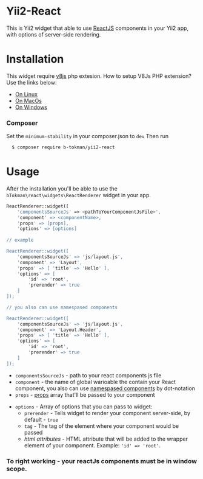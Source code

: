 # Yii2-React

This is Yii2 widget that able to use [ReactJS](https://facebook.github.io/react/) components in your Yii2 app, with options of server-side rendering.


# Installation
This widget require [v8js](https://pecl.php.net/package/v8js) php extesion.
How to setup V8Js PHP extension? Use the links below:
  - [On Linux](https://github.com/phpv8/v8js/blob/master/README.Linux.md)
  - [On MacOs](https://github.com/phpv8/v8js/blob/master/README.MacOS.md)
  - [On Windows](https://github.com/phpv8/v8js/blob/master/README.Win32.md)
### Composer
Set the `minimum-stability` in your composer.json to `dev`
Then run 

```sh
  $ composer require b-tokman/yii2-react
```

# Usage
After the installation you'll be able to use the `bTokman\react\widgets\ReactRenderer` widget in your app.
```php
ReactRenderer::widget([
    'componentsSourceJs' => <pathToYourComponentJsFile>',
    'component' => <componentName>,
    'props' => [props],
    'options' => [options]
    
// example

ReactRenderer::widget([
    'componentsSourceJs' => 'js/layout.js',
    'component' => 'Layout',
    'props' => [ 'title' => 'Hello' ],
    'options' => [
        'id' => 'root',
        'prerender' => true 
    ]
]); 

// you also can use namespased components

ReactRenderer::widget([
    'componentsSourceJs' => 'js/layout.js',
    'component' => 'Layout.Header',
    'props' => [ 'title' => 'Hello' ],
    'options' => [
        'id' => 'root',
        'prerender' => true 
    ]
]); 
```
  - `componentsSourceJs` - path to your react components js file
  - `component` - the name of global warioable the contain your React component, you also can use [namespased components](https://facebook.github.io/react/docs/jsx-in-depth.html#namespaced-components) by dot-notation
  - `props` - [props](https://facebook.github.io/react/docs/components-and-props.html) array that'll be passed to your component
* `options` - Array of options that you can pass to widget:
  * `prerender` -  Tells widget to render your component server-side, by default - `true`
  * `tag` - The tag of the element where your component would be passed
  * _html attributes_ -  HTML attribute that will be added to the wrapper element of your component. Example: `'id' => 'root'`.
 
### To right working - your reactJs components must be in window scope.

  
